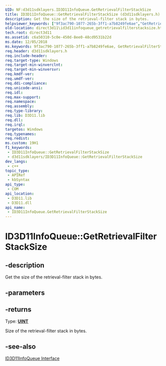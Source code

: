 ```yaml
---
UID: NF:d3d11sdklayers.ID3D11InfoQueue.GetRetrievalFilterStackSize
title: ID3D11InfoQueue::GetRetrievalFilterStackSize (d3d11sdklayers.h)
description: Get the size of the retrieval-filter stack in bytes.
helpviewer_keywords: ["9f3ac790-1077-265b-3ff1-a7b8249fe6ae","GetRetrievalFilterStackSize","GetRetrievalFilterStackSize method [Direct3D 11]","GetRetrievalFilterStackSize method [Direct3D 11]","ID3D11InfoQueue interface","ID3D11InfoQueue interface [Direct3D 11]","GetRetrievalFilterStackSize method","ID3D11InfoQueue.GetRetrievalFilterStackSize","ID3D11InfoQueue::GetRetrievalFilterStackSize","d3d11sdklayers/ID3D11InfoQueue::GetRetrievalFilterStackSize","direct3d11.id3d11infoqueue_getretrievalfilterstacksize"]
old-location: direct3d11\id3d11infoqueue_getretrievalfilterstacksize.htm
tech.root: direct3d11
ms.assetid: c6a50310-5c0e-450d-8ee0-48cd9531b22d
ms.date: 12/05/2018
ms.keywords: 9f3ac790-1077-265b-3ff1-a7b8249fe6ae, GetRetrievalFilterStackSize, GetRetrievalFilterStackSize method [Direct3D 11], GetRetrievalFilterStackSize method [Direct3D 11],ID3D11InfoQueue interface, ID3D11InfoQueue interface [Direct3D 11],GetRetrievalFilterStackSize method, ID3D11InfoQueue.GetRetrievalFilterStackSize, ID3D11InfoQueue::GetRetrievalFilterStackSize, d3d11sdklayers/ID3D11InfoQueue::GetRetrievalFilterStackSize, direct3d11.id3d11infoqueue_getretrievalfilterstacksize
req.header: d3d11sdklayers.h
req.include-header: 
req.target-type: Windows
req.target-min-winverclnt: 
req.target-min-winversvr: 
req.kmdf-ver: 
req.umdf-ver: 
req.ddi-compliance: 
req.unicode-ansi: 
req.idl: 
req.max-support: 
req.namespace: 
req.assembly: 
req.type-library: 
req.lib: D3D11.lib
req.dll: 
req.irql: 
targetos: Windows
req.typenames: 
req.redist: 
ms.custom: 19H1
f1_keywords:
 - ID3D11InfoQueue::GetRetrievalFilterStackSize
 - d3d11sdklayers/ID3D11InfoQueue::GetRetrievalFilterStackSize
dev_langs:
 - c++
topic_type:
 - APIRef
 - kbSyntax
api_type:
 - COM
api_location:
 - D3D11.lib
 - D3D11.dll
api_name:
 - ID3D11InfoQueue.GetRetrievalFilterStackSize
---
```


# ID3D11InfoQueue::GetRetrievalFilterStackSize


## -description

Get the size of the retrieval-filter stack in bytes.

## -parameters

## -returns

Type: <b><a href="https://docs.microsoft.com/windows/desktop/WinProg/windows-data-types">UINT</a></b>

Size of the retrieval-filter stack in bytes.

## -see-also

<a href="https://docs.microsoft.com/windows/desktop/api/d3d11sdklayers/nn-d3d11sdklayers-id3d11infoqueue">ID3D11InfoQueue Interface</a>


